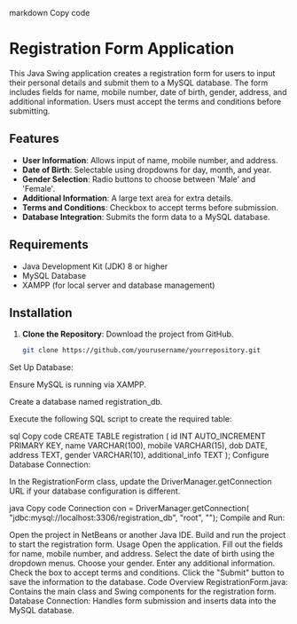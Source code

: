 markdown
Copy code
# Registration Form Application

This Java Swing application creates a registration form for users to input their personal details and submit them to a MySQL database. The form includes fields for name, mobile number, date of birth, gender, address, and additional information. Users must accept the terms and conditions before submitting.

## Features

- **User Information**: Allows input of name, mobile number, and address.
- **Date of Birth**: Selectable using dropdowns for day, month, and year.
- **Gender Selection**: Radio buttons to choose between 'Male' and 'Female'.
- **Additional Information**: A large text area for extra details.
- **Terms and Conditions**: Checkbox to accept terms before submission.
- **Database Integration**: Submits the form data to a MySQL database.

## Requirements

- Java Development Kit (JDK) 8 or higher
- MySQL Database
- XAMPP (for local server and database management)

## Installation

1. **Clone the Repository**: Download the project from GitHub.

   ```sh
   git clone https://github.com/yourusername/yourrepository.git
Set Up Database:

Ensure MySQL is running via XAMPP.

Create a database named registration_db.

Execute the following SQL script to create the required table:

sql
Copy code
CREATE TABLE registration (
    id INT AUTO_INCREMENT PRIMARY KEY,
    name VARCHAR(100),
    mobile VARCHAR(15),
    dob DATE,
    address TEXT,
    gender VARCHAR(10),
    additional_info TEXT
);
Configure Database Connection:

In the RegistrationForm class, update the DriverManager.getConnection URL if your database configuration is different.

java
Copy code
Connection con = DriverManager.getConnection(
    "jdbc:mysql://localhost:3306/registration_db", "root", "");
Compile and Run:

Open the project in NetBeans or another Java IDE.
Build and run the project to start the registration form.
Usage
Open the application.
Fill out the fields for name, mobile number, and address.
Select the date of birth using the dropdown menus.
Choose your gender.
Enter any additional information.
Check the box to accept terms and conditions.
Click the "Submit" button to save the information to the database.
Code Overview
RegistrationForm.java: Contains the main class and Swing components for the registration form.
Database Connection: Handles form submission and inserts data into the MySQL database.

